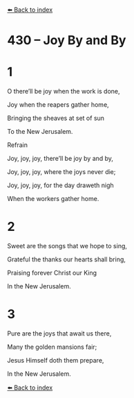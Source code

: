 [⬅️ Back to index](../README.md)

# 430 – Joy By and By





# 1

O there’ll be joy when the work is done,

Joy when the reapers gather home,

Bringing the sheaves at set of sun

To the New Jerusalem.



Refrain

Joy, joy, joy, there’ll be joy by and by,

Joy, joy, joy, where the joys never die;

Joy, joy, joy, for the day draweth nigh

When the workers gather home.



# 2

Sweet are the songs that we hope to sing,

Grateful the thanks our hearts shall bring,

Praising forever Christ our King

In the New Jerusalem.



# 3

Pure are the joys that await us there,

Many the golden mansions fair;

Jesus Himself doth them prepare,

In the New Jerusalem.

[⬅️ Back to index](../README.md)
